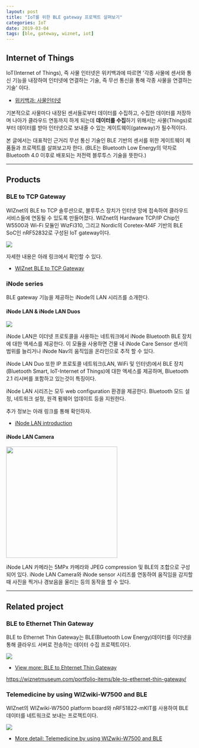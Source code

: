 ```yaml
---
layout: post
title: "IoT를 위한 BLE gateway 프로젝트 살펴보기"
categories: IoT
date: 2019-03-04
tags: [ble, gateway, wiznet, iot]
---
```


## Internet of Things

IoT(Internet of Things), 즉 사물 인터넷은 위키백과에 따르면 '각종 사물에 센서와 통신 기능을 내장하여 인터넷에 연결하는 기술, 즉 무선 통신을 통해 각종 사물을 연결하는 기술' 이다.

- [위키백과: 사물인터넷](https://ko.wikipedia.org/wiki/%EC%82%AC%EB%AC%BC%EC%9D%B8%ED%84%B0%EB%84%B7)

기본적으로 사물마다 내장된 센서들로부터 데이터를 수집하고, 수집한 데이터를 저장하며 나아가 클라우드 연동까지 하게 되는데
**데이터를 수집**하기 위해서는 사물(Things)로부터 데이터를 받아 인터넷으로 보내줄 수 있는 게이트웨이(gateway)가 필수적이다.

본 글에서는 대표적인 근거리 무선 통신 기술인 BLE 기반의 센서를 위한 게이트웨이 제품들과 프로젝트를 살펴보고자 한다. (BLE는 Bluetooth Low Energy의 약자로 Bluetooth 4.0 이후로 배포되는 저전력 블루투스 기술을 뜻한다.)

---

## Products

### BLE to TCP Gateway

WIZnet의 BLE to TCP 솔루션으로, 블루투스 장치가 인터넷 망에 접속하여 클라우드 서비스들에 연동될 수 있도록 만들어졌다.
WIZnet의 Hardware TCP/IP Chip인 W5500과 Wi-Fi 모듈인 WizFi310, 그리고 Nordic의 Coretex-M4F 기반의 BLE SoC인 nRF52832로 구성된 IoT gateway이다.

<img src="http://wiznetacademy.com/wp/wp-content/uploads/2016/10/ble_tcp_5.jpg">

자세한 내용은 아래 링크에서 확인할 수 있다.

- [WIZnet BLE to TCP Gateway](https://wiznetmuseum.com/portfolio-items/2-ble-to-tcp-gateway/)

### iNode series

BLE gateway 기능을 제공하는 iNode의 LAN 시리즈를 소개한다.

#### iNode LAN & iNode LAN Duos

<img src="https://wiznetmuseum.com/wp/wp-content/uploads/2019/02/iNode_LAN_71_1200.jpg">

iNode LAN은 이더넷 프로토콜을 사용하는 네트워크에서 iNode Bluetooth BLE 장치에 대한 액세스를 제공한다. 이 모듈을 사용하면 건물 내 iNode Care Sensor 센서의 범위를 늘리거나 iNode Nav의 움직임을 온라인으로 추적 할 수 있다.

iNode LAN Duo 또한 IP 프로토콜 네트워크(LAN, WiFi 및 인터넷)에서 BLE 장치(Bluetooth Smart, IoT-Internet of Things)에 대한 엑세스를 제공하며, Bluetooth 2.1 리시버를 포함하고 있는것이 특징이다.

iNode LAN 시리즈는 모두 web configuration 환경을 제공한다. Bluetooth 모드 설정, 네트워크 설정, 원격 펌웨어 업데이트 등을 지원한다.

추가 정보는 아래 링크를 통해 확인하자.

- [iNode LAN introduction](https://wiznetmuseum.com/portfolio-items/inode-lan-bluetooth-gateway/)

#### iNode LAN Camera

<img src="https://inode.pl/images/inode/0-1000/iNode-LAN-Camera_%5B181%5D_1200.jpg" width="300">

iNode LAN 카메라는 5MPx 카메라와 JPEG compression 및 BLE의 조합으로 구성되어 있다. iNode LAN Camera와 iNode sensor 시리즈를 연동하여 움직임을 감지할 때 사진을 찍거나 경보음을 울리는 등의 동작을 할 수 있다.

---

## Related project

### BLE to Ethernet Thin Gateway

BLE to Ethernet Thin Gateway는 BLE(Bluetooth Low Energy)데이터를 이더넷을 통해 클라우드 서버로 전송하는 데이터 수집 프로젝트이다.

<img src="https://wiznetmuseum.com/wp/wp-content/uploads/2016/02/ble_gateway-1.jpg">

- [View more: BLE to Ehternet Thin Gateway](https://wiznetmuseum.com/portfolio-items/ble-to-ethernet-thin-gateway/)

https://wiznetmuseum.com/portfolio-items/ble-to-ethernet-thin-gateway/

### Telemedicine by using WIZwiki-W7500 and BLE

WIZnet의 WIZwiki-W7500 platform board와 nRF51822-mKIT를 사용하여 BLE 데이터를 네트워크로 보내는 프로젝트이다.

<img src="https://cdn.instructables.com/FJZ/OEAV/IB8J0RW2/FJZOEAVIB8J0RW2.LARGE.jpg?auto=webp&width=400">

- [More detail: Telemedicine by using WIZwiki-W7500 and BLE](https://wiznetmuseum.com/portfolio-items/telemedicine-by-using-wizwiki-w7500-and-ble/)
